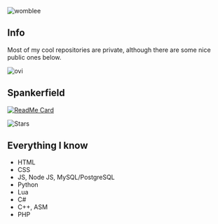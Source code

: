 <p align="left"> <img src="https://komarev.com/ghpvc/?username=womblee&label=Profile%20views&color=0e75b6&style=flat" alt="womblee" /> </p>

## Info
Most of my cool repositories are private, although there are some nice public ones below.

<img src="https://github-readme-stats.vercel.app/api/top-langs?username=womblee&show_icons=true&locale=en&layout=compact&theme=chartreuse-dark" alt="ovi" />

## Spankerfield
[![ReadMe Card](https://github-readme-stats.vercel.app/api/pin/?username=Sixthworks&repo=spankerfield)](https://github.com/Sixthworks/spankerfield)

![Stars](https://img.shields.io/github/stars/Sixthworks/spankerfield?style=social)

## Everything I know
- HTML
- CSS
- JS, Node JS, MySQL/PostgreSQL
- Python
- Lua
- C#
- C++, ASM
- PHP
